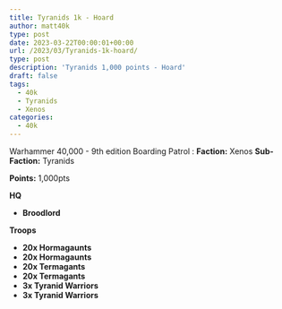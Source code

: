 ```yaml
---
title: Tyranids 1k - Hoard
author: matt40k
type: post
date: 2023-03-22T00:00:01+00:00
url: /2023/03/Tyranids-1k-hoard/
type: post
description: 'Tyranids 1,000 points - Hoard'
draft: false
tags: 
  - 40k
  - Tyranids
  - Xenos
categories:
  - 40k
---
```


Warhammer 40,000 - 9th edition
Boarding Patrol
: __Faction:__ Xenos __Sub-Faction:__ Tyranids

__Points:__ 1,000pts

__HQ__
-  __Broodlord__


__Troops__
- __20x Hormagaunts__
- __20x Hormagaunts__
- __20x Termagants__
- __20x Termagants__
- __3x Tyranid Warriors__
- __3x Tyranid Warriors__
